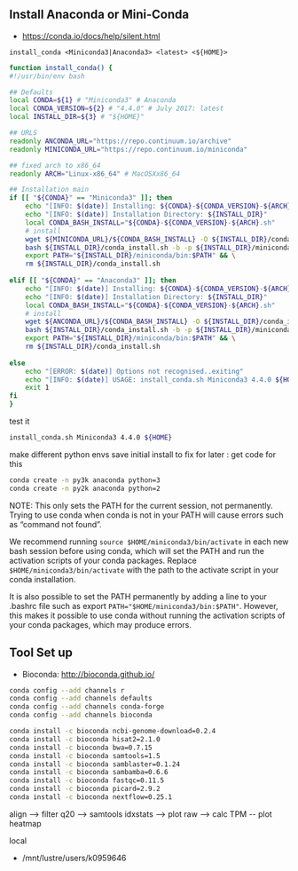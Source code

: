 
## Install Anaconda or Mini-Conda

- https://conda.io/docs/help/silent.html  

`install_conda <Miniconda3|Anaconda3> <latest> <${HOME}>`

```bash
function install_conda() {
#!/usr/bin/env bash

## Defaults
local CONDA=${1} # "Miniconda3" # Anaconda
local CONDA_VERSION=${2} # "4.4.0" # July 2017: latest
local INSTALL_DIR=${3} # "${HOME}"

## URLS
readonly ANCONDA_URL="https://repo.continuum.io/archive"
readonly MINICONDA_URL="https://repo.continuum.io/miniconda"

## fixed arch to x86_64 
readonly ARCH="Linux-x86_64" # MacOSXx86_64

## Installation main
if [[ "${CONDA}" == "Miniconda3" ]]; then
    echo "[INFO: $(date)] Installing: ${CONDA}-${CONDA_VERSION}-${ARCH}"
    echo "[INFO: $(date)] Installation Directory: ${INSTALL_DIR}"
    local CONDA_BASH_INSTALL="${CONDA}-${CONDA_VERSION}-${ARCH}.sh"
    # install
    wget ${MINICONDA_URL}/${CONDA_BASH_INSTALL} -O ${INSTALL_DIR}/conda_install.sh && \
    bash ${INSTALL_DIR}/conda_install.sh -b -p ${INSTALL_DIR}/miniconda && \
    export PATH="${INSTALL_DIR}/miniconda/bin:$PATH" && \
    rm ${INSTALL_DIR}/conda_install.sh
    
elif [[ "${CONDA}" == "Anaconda3" ]]; then
    echo "[INFO: $(date)] Installing: ${CONDA}-${CONDA_VERSION}-${ARCH}"
    echo "[INFO: $(date)] Installation Directory: ${INSTALL_DIR}"
    local CONDA_BASH_INSTALL="${CONDA}-${CONDA_VERSION}-${ARCH}.sh"
    # install
    wget ${ANCONDA_URL}/${CONDA_BASH_INSTALL} -O ${INSTALL_DIR}/conda_install.sh && \
    bash ${INSTALL_DIR}/conda_install.sh -b -p ${INSTALL_DIR}/miniconda && \
    export PATH="${INSTALL_DIR}/miniconda/bin:$PATH" && \
    rm ${INSTALL_DIR}/conda_install.sh
    
else
    echo "[ERROR: $(date)] Options not recognised..exiting"
    echo "[INFO: $(date)] USAGE: install_conda.sh Miniconda3 4.4.0 ${HOME}"
    exit 1
fi
}

```

test it

```bash
install_conda.sh Miniconda3 4.4.0 ${HOME}
```


make different python envs save initial install to fix for later : get code for this

```bash
conda create -n py3k anaconda python=3
conda create -n py2k anaconda python=2
```


NOTE: This only sets the PATH for the current session, not permanently. Trying to use conda when conda is not in your PATH will cause errors such as “command not found”.

We recommend running `source $HOME/miniconda3/bin/activate` in each new bash session before using conda, which will set the PATH and run the activation scripts of your conda packages. Replace `$HOME/miniconda3/bin/activate` with the path to the activate script in your conda installation.

It is also possible to set the PATH permanently by adding a line to your .bashrc file such as export `PATH="$HOME/miniconda3/bin:$PATH"`. However, this makes it possible to use conda without running the activation scripts of your conda packages, which may produce errors.


## Tool Set up
 - Bioconda: http://bioconda.github.io/  

```bash
conda config --add channels r
conda config --add channels defaults
conda config --add channels conda-forge
conda config --add channels bioconda
```

```bash
conda install -c bioconda ncbi-genome-download=0.2.4
conda install -c bioconda hisat2=2.1.0
conda install -c bioconda bwa=0.7.15
conda install -c bioconda samtools=1.5
conda install -c bioconda samblaster=0.1.24
conda install -c bioconda sambamba=0.6.6
conda install -c bioconda fastqc=0.11.5
conda install -c bioconda picard=2.9.2
conda install -c bioconda nextflow=0.25.1
```


align --> filter q20 --> samtools idxstats --> plot raw --> calc TPM -- plot heatmap  

local

- /mnt/lustre/users/k0959646
